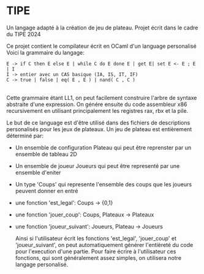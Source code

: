 # TIPE
Un langage adapté à la création de jeu de plateau. 
Projet écrit dans le cadre du TIPE 2024

Ce projet contient le compilateur écrit en OCaml d'un language personalisé
Voici la grammaire du langage:

```
E -> if C then E else E | while C do E done E | get E| set E <- E ; E | I 
I -> entier avec un CAS basique (IA, IS, IT, IF)
C -> true | false | eq( E , E ) | nand( C , C )
```

<br>
Cette grammaire étant LL1, on peut facilement construire l'arbre de syntaxe abstraite d'une expression.
On génére ensuite du code assembleur x86 recursivement en utilisant principalement les registres rax, rbx et la pile.

Le but de ce language est d'être utilisé dans des fichiers de descriptions personalisés pour les jeux de plateaux.
Un jeu de plateau est entièrement déterminé par:
- Un ensemble de configuration Plateau qui peut être reprenster par un ensemble de tableau 2D
- Un ensemble de joueur Joueurs qui peut être representé par une ensemble d'eniter
- Un type 'Coups' qui represente l'ensemble des coups que les joueurs peuvent donner en entré
- une fonction 'est_legal': Coups -> {0,1}
- une fonction 'jouer_coup': Coups, Plateaux -> Plateaux
- une fonction 'joueur_suivant': Joueurs, Plateau -> Joueurs

  Ainsi si l'utilisateur écrit les fonctions 'est_legal', 'jouer_coup' et 'joueur_suivant', on peut automatiquement générer l'entièreté du code pour l'execution d'une partie.
  Pour faire écrire à l'utilisateur ces fonctions, qui sont généralement assez simples, on utilisera notre langage personalisé.

  
